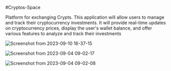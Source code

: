#Cryptos-Space



Platform for exchanging Crypts. This application will allow users to manage and track their cryptocurrency investments. It will provide real-time updates on cryptocurrency prices, display the user's wallet balance, and offer various features to analyze and track their investments

![Screenshot from 2023-09-10 16-37-15](https://github.com/MerKhadraoui/final-project/assets/75792175/7b9e9e1e-7b6d-44c8-818a-6feb3d57d623)


![Screenshot from 2023-09-04 09-02-17](https://github.com/MerKhadraoui/final-project/assets/75792175/87c81c77-1f96-4b4d-bdd0-7b309ba68a1e)


![Screenshot from 2023-09-04 09-02-08](https://github.com/MerKhadraoui/final-project/assets/75792175/e3357cf4-7307-49bc-bde6-8faefda512bc)
